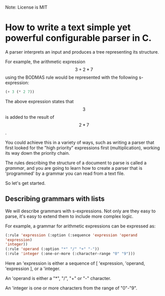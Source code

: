 Note: License is MIT

# How to write a text simple yet powerful configurable parser in C.

A parser interprets an input and produces a tree representing its
structure.

For example, the arithmetic expression $$3 + 2 * 7$$ using the BODMAS rule
would be represented with the following s-expression:

```lisp
(+ 3 (* 2 7))
```

The above expression states that $$3$$ is added to the result of $$2 * 7$$.

You could achieve this in a variety of ways, such as writing a parser that
first looked for the "high priority" expressions first (multiplication),
working its way down the priority chain.

The rules describing the structure of a document to parse is called a
*grammar*, and you are going to learn how to create a parser that is
'programmed' by a grammar you can read from a text file.

So let's get started.

## Describing grammars with lists

We will describe grammars with s-expressions. Not only are they easy to
parse, it's easy to extend them to include more complex logic.

For example, a grammar for arithmetic expressions can be expressed as:

```lisp
(:rule 'expression (:option (:sequence 'expression 'operand
'expression)
'integer))
(:rule 'operand (:option "*" "/" "+" "-"))
(:rule 'integer (:one-or-more (:character-range "0" "9")))
```

Here an 'expression is either a sequence of [ 'expression, 'operand,
'expression ], or a 'integer.

An 'operand is either a "*", "/", "+" or "-" character.

An 'integer is one or more characters from the range of "0"-"9".

